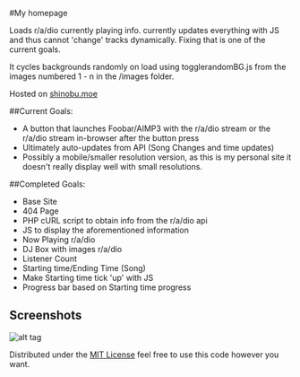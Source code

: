 #My homepage

Loads r/a/dio currently playing info. currently updates everything with JS and thus cannot 'change' tracks dynamically. Fixing that is one of the current goals.

It cycles backgrounds randomly on load using togglerandomBG.js from the images numbered 1 - n in the /images folder.

Hosted on [shinobu.moe](shinobu.moe)

##Current Goals:
<ul>
    <li>A button that launches Foobar/AIMP3 with the r/a/dio stream or the r/a/dio stream in-browser after the button press</li>
    <li>Ultimately auto-updates from API (Song Changes and time updates)</li>
    <li>Possibly a mobile/smaller resolution version, as this is my personal site it doesn't really display well with small resolutions.</li>
</ul>

##Completed Goals:
<ul>
    <li>Base Site</li>
    <li>404 Page</li>
    <li>PHP cURL script to obtain info from the r/a/dio api</li>
    <li>JS to display the aforementioned information</li>
    <li>Now Playing r/a/dio</li>
    <li>DJ Box with images r/a/dio</li>
    <li>Listener Count</li>
    <li>Starting time/Ending Time (Song)</li>
    <li>Make Starting time tick 'up' with JS</li>
    <li>Progress bar based on Starting time progress</li>
</ul>


## Screenshots

![alt tag](http://puu.sh/b12Nw/ee8632fac8.jpg)


Distributed under the [MIT License](http://opensource.org/licenses/MIT) feel free to use this code however you want.
